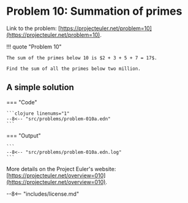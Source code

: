 # Problem 10: Summation of primes

Link to the problem: [https://projecteuler.net/problem=10](https://projecteuler.net/problem=10).

!!! quote "Problem 10"

    The sum of the primes below 10 is $2 + 3 + 5 + 7 = 17$.

    Find the sum of all the primes below two million.

## A simple solution

=== "Code"

    ```clojure linenums="1"
    --8<-- "src/problems/problem-010a.edn"
    ```

=== "Output"

    ```
    --8<-- "src/problems/problem-010a.edn.log"
    ```

More details on the Project Euler's website: [https://projecteuler.net/overview=010](https://projecteuler.net/overview=010).

--8<-- "includes/license.md"
